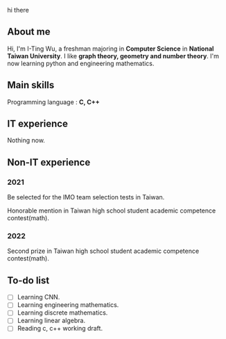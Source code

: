 hi there

## About me
Hi, I'm I-Ting Wu, a freshman majoring in **Computer Science** in **National Taiwan University**. I like **graph theory, geometry and number theory**. I'm now learning python and engineering mathematics. 

## Main skills
Programming language : **C, C++**

## IT experience
Nothing now.

## Non-IT experience
### 2021
Be selected for the IMO team selection tests in Taiwan.

Honorable mention in Taiwan high school student academic competence contest(math).
### 2022
Second prize in Taiwan high school student academic competence contest(math).

## To-do list
- [ ] Learning CNN.
- [ ] Learning engineering mathematics.
- [ ] Learning discrete mathematics.
- [ ] Learning linear algebra.
- [ ] Reading c, c++ working draft.
